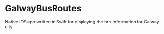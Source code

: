 # GalwayBusRoutes

Native iOS app written in Swift for displaying the bus information for Galway city 
